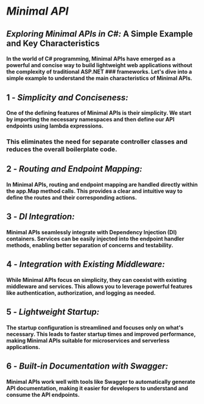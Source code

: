 # *Minimal API*

## *Exploring Minimal APIs in C#:* A Simple Example and Key Characteristics 

#### In the world of C# programming, Minimal APIs have emerged as a powerful and concise way to build lightweight web applications without the complexity of traditional ASP.NET ### frameworks. Let's dive into a simple example to understand the main characteristics of Minimal APIs.

## 1 - *Simplicity and Conciseness:* 

#### One of the defining features of Minimal APIs is their simplicity. We start by importing the necessary namespaces and then define our API endpoints using lambda expressions. 
### This eliminates the need for separate controller classes and reduces the overall boilerplate code.

## 2 - *Routing and Endpoint Mapping:*

#### In Minimal APIs, routing and endpoint mapping are handled directly within the app.Map method calls. This provides a clear and intuitive way to define the routes and their corresponding actions.

## 3 - *DI Integration:* 

#### Minimal APIs seamlessly integrate with Dependency Injection (DI) containers. Services can be easily injected into the endpoint handler methods, enabling better separation of concerns and testability.

## 4 - *Integration with Existing Middleware:* 

#### While Minimal APIs focus on simplicity, they can coexist with existing middleware and services. This allows you to leverage powerful features like authentication, authorization, and logging as needed.

## 5 - *Lightweight Startup:*
#### The startup configuration is streamlined and focuses only on what's necessary. This leads to faster startup times and improved performance, making Minimal APIs suitable for microservices and serverless applications.

## 6 - *Built-in Documentation with Swagger:* 
#### Minimal APIs work well with tools like Swagger to automatically generate API documentation, making it easier for developers to understand and consume the API endpoints.


